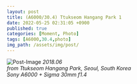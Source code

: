 ```yaml
---
layout: post
title: (A6000/30.4) Ttukseom Hangang Park 1
date: 2022-05-25 02:31:05 +0900
published: true
categories: [Moment, Photo]
tags: [A6000,30.4,photo]
img_path: /assets/img/post/
---
```


![Post-Image](MOMENT-Ttukseom_Hangang_Park1.jpg)
 _2018.06
 <br>
from Ttukseom Hangang Park, Seoul, South Korea
<br>
Sony A6000 + Sigma 30mm f1.4_